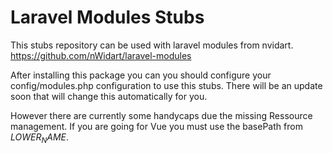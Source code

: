 # Laravel Modules Stubs

This stubs repository can be used with laravel modules from nvidart.
https://github.com/nWidart/laravel-modules

After installing this package you can you should configure your config/modules.php configuration to use this stubs.
There will be an update soon that will change this automatically for you.

However there are currently some handycaps due the missing Ressource management.
If you are going for Vue you must use the basePath from $LOWER_NAME$. 
